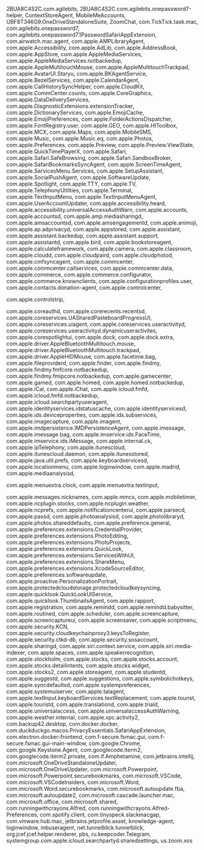 2BUA8C4S2C.com.agilebits, 
2BUA8C4S2C.com.agilebits.onepassword7-helper, 
ContextStoreAgent, 
MobileMeAccounts, 
UBF8T346G9.OneDriveStandaloneSuite, 
ZoomChat, 
com.TickTick.task.mac, 
com.agilebits.onepassword7, 
com.agilebits.onepassword7.1PasswordSafariAppExtension, 
com.airwatch.mac.agent, 
com.apple.AMPLibraryAgent, 
com.apple.Accessibility, 
com.apple.AdLib, 
com.apple.AddressBook, 
com.apple.AppStore, 
com.apple.AppleMediaServices,
com.apple.AppleMediaServices.notbackedup, 
com.apple.AppleMultitouchMouse, 
com.apple.AppleMultitouchTrackpad, 
com.apple.AvatarUI.Staryu, 
com.apple.BKAgentService, 
com.apple.BezelServices, 
com.apple.CalendarAgent, 
com.apple.CallHistorySyncHelper, 
com.apple.CloudKit, 
com.apple.CommCenter.counts, 
com.apple.CoreGraphics, 
com.apple.DataDeliveryServices, 
com.apple.DiagnosticExtensions.extensionTracker, 
com.apple.DictionaryServices, 
com.apple.EmojiCache, 
com.apple.EmojiPreferences, 
com.apple.FolderActionsDispatcher, 
com.apple.FontRegistry.user, 
com.apple.GEO, 
com.apple.HIToolbox, 
com.apple.MCX, 
com.apple.Maps, 
com.apple.MobileSMS, 
com.apple.Music, 
com.apple.Music.eq, 
com.apple.Photos, 
com.apple.Preferences, 
com.apple.Preview, 
com.apple.Preview.ViewState, 
com.apple.QuickTimePlayerX, 
com.apple.Safari, 
com.apple.Safari.SafeBrowsing, 
com.apple.Safari.SandboxBroker, 
com.apple.SafariBookmarksSyncAgent, 
com.apple.ScreenTimeAgent, 
com.apple.ServicesMenu.Services, 
com.apple.SetupAssistant, 
com.apple.SocialPushAgent, 
com.apple.SoftwareUpdate, 
com.apple.Spotlight, 
com.apple.TTY, 
com.apple.TV, 
com.apple.TelephonyUtilities, 
com.apple.Terminal, 
com.apple.TextInputMenu, 
com.apple.TextInputMenuAgent, 
com.apple.UserAccountUpdater, 
com.apple.accessibility.heard, 
com.apple.accessibility.universalAccessAuthWarn, 
com.apple.accounts, 
com.apple.accountsd, 
com.apple.amp.mediasharingd, 
com.apple.amsaccountsd, 
com.apple.amsengagementd, 
com.apple.animoji, 
com.apple.ap.adprivacyd, 
com.apple.appstored, 
com.apple.assistant, 
com.apple.assistant.backedup, 
com.apple.assistant.support, 
com.apple.assistantd, 
com.apple.bird, 
com.apple.bookstoreagent, 
com.apple.calculateframework, 
com.apple.camera, 
com.apple.classroom, 
com.apple.cloudd, 
com.apple.cloudpaird, 
com.apple.cloudphotod, 
com.apple.cmfsyncagent, 
com.apple.commcenter, 
com.apple.commcenter.callservices, 
com.apple.commcenter.data, 
com.apple.commerce, 
com.apple.commerce.configurator, 
com.apple.commerce.knownclients, 
com.apple.configurationprofiles.user, 
com.apple.contacts.donation-agent, 
com.apple.controlcenter, 

com.apple.controlstrip, 

com.apple.coreauthd, 
com.apple.corerecents.recentsd, com.apple.coreservices.UASharedPasteboardProgressUI, com.apple.coreservices.uiagent, com.apple.coreservices.useractivityd, com.apple.coreservices.useractivityd.dynamicuseractivites, 
com.apple.corespotlightui, com.apple.dock, com.apple.dock.extra, com.apple.driver.AppleBluetoothMultitouch.mouse, com.apple.driver.AppleBluetoothMultitouch.trackpad, com.apple.driver.AppleHIDMouse, 
com.apple.facetime.bag, com.apple.fileproviderd, com.apple.finder, com.apple.findmy, com.apple.findmy.fmfcore.notbackedup, com.apple.findmy.fmipcore.notbackedup, com.apple.gamecenter, com.apple.gamed, 
com.apple.homed, com.apple.homed.notbackedup, com.apple.iCal, com.apple.iChat, com.apple.icloud.fmfd, com.apple.icloud.fmfd.notbackedup, com.apple.icloud.searchpartyuseragent, com.apple.identityservices.idstatuscache, 
com.apple.identityservicesd, com.apple.ids.deviceproperties, com.apple.ids.subservices, com.apple.imagecapture, com.apple.imagent, com.apple.imdpersistence.IMDPersistenceAgent, com.apple.imessage, 
com.apple.imessage.bag, com.apple.imservice.ids.FaceTime, com.apple.imservice.ids.iMessage, com.apple.internal.ck, com.apple.ipTelephony, com.apple.itunescloud, com.apple.itunescloud.daemon, com.apple.itunesstored, 
com.apple.java.util.prefs, com.apple.keyboardservicesd, com.apple.locationmenu, com.apple.loginwindow, com.apple.madrid, com.apple.mediaanalysisd, 

com.apple.menuextra.clock, 
com.apple.menuextra.textinput, 

com.apple.messages.nicknames, com.apple.mmcs, com.apple.mobiletimer, com.apple.ncplugin.stocks, com.apple.ncplugin.weather, com.apple.ncprefs, com.apple.notificationcenterui, com.apple.parsecd, com.apple.passd, 
com.apple.photoanalysisd, com.apple.photolibraryd, com.apple.photos.shareddefaults, com.apple.preference.general, com.apple.preferences.extensions.CredentialProvider, 
com.apple.preferences.extensions.PhotoEditing, com.apple.preferences.extensions.PhotoProjects, com.apple.preferences.extensions.QuickLook, com.apple.preferences.extensions.ServicesWithUI, 
com.apple.preferences.extensions.ShareMenu, com.apple.preferences.extensions.XcodeSourceEditor, com.apple.preferences.softwareupdate, com.apple.proactive.PersonalizationPortrait, 
com.apple.protectedcloudstorage.protectedcloudkeysyncing, com.apple.quicklook.QuickLookUIService, com.apple.quicklook.ThumbnailsAgent, com.apple.rapport, com.apple.registration, com.apple.remindd, 
com.apple.remindd.babysitter, com.apple.routined, com.apple.scheduler, com.apple.screencapture, com.apple.screencaptureui, com.apple.screensaver, com.apple.scriptmenu, com.apple.security.KCN, 
com.apple.security.cloudkeychainproxy3.keysToRegister, com.apple.security.ctkd-db, com.apple.security.sosaccount, com.apple.sharingd, com.apple.siri.context.service, com.apple.siri.media-indexer, com.apple.spaces, 
com.apple.speakerrecognition, com.apple.stockholm, com.apple.stocks, com.apple.stocks.account, com.apple.stocks.detailintents, com.apple.stocks.widget, com.apple.stocks2, com.apple.storeagent, com.apple.studentd, 
com.apple.suggestd, com.apple.suggestions, com.apple.symbolichotkeys, com.apple.syncdefaultsd, com.apple.systempreferences, 
com.apple.systemuiserver, com.apple.talagent, com.apple.textInput.keyboardServices.textReplacement, com.apple.tourist, com.apple.touristd, com.apple.translationd, com.apple.triald, com.apple.universalaccess, 
com.apple.universalaccessAuthWarning, com.apple.weather.internal, com.apple.xpc.activity2, com.backup42.desktop, com.docker.docker, com.duckduckgo.macos.PrivacyEssentials.SafariAppExtension, 
com.electron.docker-frontend, com.f-secure.fsmac.gui, com.f-secure.fsmac.gui-main-window, com.google.Chrome, com.google.Keystone.Agent, com.googlecode.iterm2, com.googlecode.iterm2.private, com.if.Amphetamine, 
com.jetbrains.intellij, com.microsoft.OneDriveStandaloneUpdater, com.microsoft.OneDriveUpdater, com.microsoft.Powerpoint, com.microsoft.Powerpoint.securebookmarks, com.microsoft.VSCode, com.microsoft.VSCodeInsiders, 
com.microsoft.Word, com.microsoft.Word.securebookmarks, com.microsoft.autoupdate.fba, com.microsoft.autoupdate2, com.microsoft.cascade.launcher.mac, com.microsoft.office, com.microsoft.shared, 
com.runningwithcrayons.Alfred, com.runningwithcrayons.Alfred-Preferences, com.spotify.client, com.tinyspeck.slackmacgap, com.vmware.hub.mac, jetbrains.jetprofile.asset, knowledge-agent, loginwindow, mbuseragent, 
net.tunnelblick.tunnelblick, org.jcef.jcef.helper.renderer, pbs, ru.keepcoder.Telegram, systemgroup.com.apple.icloud.searchpartyd.sharedsettings, us.zoom.xos
